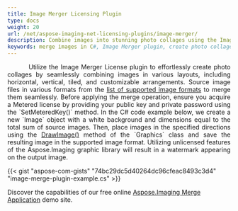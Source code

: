 ```yaml
---
title: Image Merger Licensing Plugin
type: docs
weight: 20
url: /net/aspose-imaging-net-licensing-plugins/image-merger/
description: Combine images into stunning photo collages using the Image Merger plugin in C#, allowing seamless merging in both horizontal and vertical layouts
keywords: merge images in C#, Image Merger plugin, create photo collage, combining images, merge operation, Merge Application, merge in horizontal and vertical layouts
---
```


<p align='justify'>
&nbsp;&nbsp;&nbsp;&nbsp;&nbsp;&nbsp;&nbsp;&nbsp;
Utilize the Image Merger License plugin to effortlessly create photo collages by seamlessly combining images in various layouts, including horizontal, vertical, tiled, and customizable arrangements. Source image files in various formats from the <a href="/imaging/net/supported-file-formats/">list of supported image formats</a> to merge them seamlessly. Before applying the merge operation, ensure you acquire a Metered license by providing your public key and private password using the `SetMeteredKey()` method. In the C# code example below, we create a new `Image` object with a white background and dimensions equal to the total sum of source images. Then, place images in the specified directions using the <a href="https://reference.aspose.com/imaging/net/aspose.imaging/graphics/drawimage/">DrawImage()</a> method of the `Graphics` class and save the resulting image in the supported image format. Utilizing unlicensed features of the Aspose.Imaging graphic library will result in a watermark appearing on the output image.
</p>

{{< gist "aspose-com-gists" "74bc29dc5d40264dc96cfeac8493c3d4" "image-merge-plugin-example.cs" >}}

Discover the capabilities of our free online <a href="https://products.aspose.app/imaging/image-merge">Aspose.Imaging Merge Application</a> demo site.
